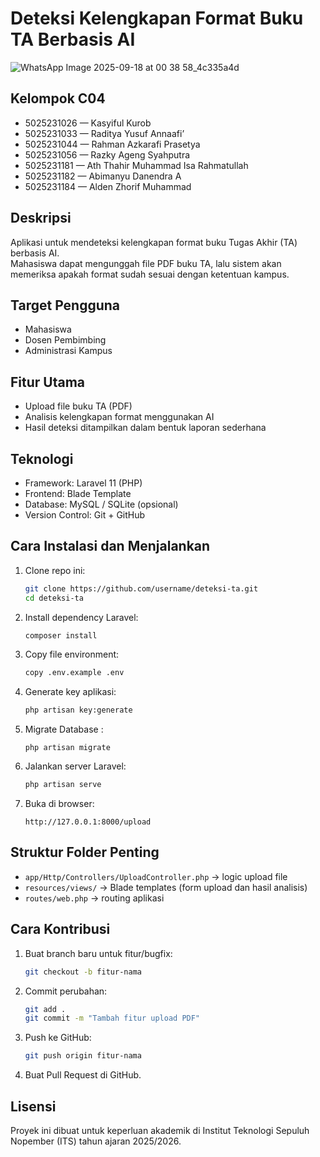 # Deteksi Kelengkapan Format Buku TA Berbasis AI

![WhatsApp Image 2025-09-18 at 00 38 58_4c335a4d](https://github.com/user-attachments/assets/64019b45-8169-46e9-ac88-1ad4b604903a)

## Kelompok C04
- 5025231026 — Kasyiful Kurob  
- 5025231033 — Raditya Yusuf Annaafi’  
- 5025231044 — Rahman Azkarafi Prasetya  
- 5025231056 — Razky Ageng Syahputra  
- 5025231181 — Ath Thahir Muhammad Isa Rahmatullah  
- 5025231182 — Abimanyu Danendra A  
- 5025231184 — Alden Zhorif Muhammad  

## Deskripsi
Aplikasi untuk mendeteksi kelengkapan format buku Tugas Akhir (TA) berbasis AI.  
Mahasiswa dapat mengunggah file PDF buku TA, lalu sistem akan memeriksa apakah format sudah sesuai dengan ketentuan kampus.  

## Target Pengguna
- Mahasiswa  
- Dosen Pembimbing  
- Administrasi Kampus  

## Fitur Utama
- Upload file buku TA (PDF)  
- Analisis kelengkapan format menggunakan AI  
- Hasil deteksi ditampilkan dalam bentuk laporan sederhana  

## Teknologi
- Framework: Laravel 11 (PHP)  
- Frontend: Blade Template  
- Database: MySQL / SQLite (opsional)  
- Version Control: Git + GitHub  

## Cara Instalasi dan Menjalankan
1. Clone repo ini:
   ```bash
   git clone https://github.com/username/deteksi-ta.git
   cd deteksi-ta

2. Install dependency Laravel:

   ```bash
   composer install
   ```

3. Copy file environment:

   ```bash
   copy .env.example .env
   ```

4. Generate key aplikasi:

   ```bash
   php artisan key:generate
   ```

5. Migrate Database :

   ```
   php artisan migrate
   ```

6. Jalankan server Laravel:

   ```bash
   php artisan serve
   ```

7. Buka di browser:

   ```
   http://127.0.0.1:8000/upload
   ```
   
## Struktur Folder Penting

* `app/Http/Controllers/UploadController.php` → logic upload file
* `resources/views/` → Blade templates (form upload dan hasil analisis)
* `routes/web.php` → routing aplikasi

## Cara Kontribusi

1. Buat branch baru untuk fitur/bugfix:

   ```bash
   git checkout -b fitur-nama
   ```
2. Commit perubahan:

   ```bash
   git add .
   git commit -m "Tambah fitur upload PDF"
   ```
3. Push ke GitHub:

   ```bash
   git push origin fitur-nama
   ```
4. Buat Pull Request di GitHub.

## Lisensi

Proyek ini dibuat untuk keperluan akademik di Institut Teknologi Sepuluh Nopember (ITS) tahun ajaran 2025/2026.
